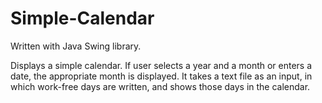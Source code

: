 # Simple-Calendar

Written with Java Swing library.

Displays a simple calendar. If user selects a year and a month or enters a date, the appropriate month is displayed. It takes a text file as an input, in which work-free days are written, and shows those days in the calendar.
